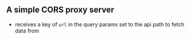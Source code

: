 ## A simple CORS proxy server
- receives a key of `url` in the query params set to the api path to fetch data from
